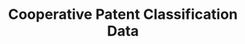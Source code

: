 ---
layout: default
bigquery: https://console.cloud.google.com/bigquery?p=patents-public-data&d=cpc&page=dataset
citation: '“Cooperative Patent Classification” by the EPO and USPTO, for public use. '
contributors: EPO, USPTO
cost: None
description: Cooperative Patent Classification Data contains the scheme and definitions
  of the Cooperative Patent Classification system for classifying patent documents.
  The CPC is the result of a partnership between the EPO and the USPTO in their joint
  effort to develop a common, internationally compatible classification system for
  technical documents, in particular patent publications, which will be used by both
  offices in the patent granting process
documentation: https://www.cooperativepatentclassification.org/cpcSchemeAndDefinitions
last_edit: 04/11/2022, 13:16:02
location: https://www.cooperativepatentclassification.org/index
maintained_by: USPTO, EPO
schema_fields:
- residual_references
- level
- status
- informativeReferences
- application_references
- breakdownCode
- parents
- sizeCache
- additional_only
- notAllocatable
- children
- title_part
- limitingReferences
- definition
- date_revised
- childGroups
- residualReferences
- titleFull
- not_allocatable
- glossary
- informative_references
- synonyms
- ipcConcordant
- breakdown_code
- ipc_concordant
- title_full
- symbol
- applicationReferences
- child_groups
- limiting_references
- titlePart
- dateRevised
shortname: cooperative_patent_classification
tags:
- patents
- science
title: Cooperative Patent Classification Data
uuid: 984374a7-16e9-4b35-9445-458daceb01bf
---